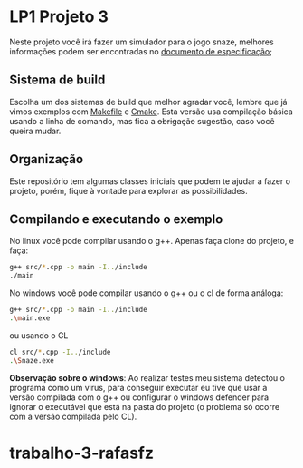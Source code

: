 # LP1 Projeto 3

Neste projeto você irá fazer um simulador para o jogo snaze, melhores informações podem ser encontradas no [documento de especificação](https://www.overleaf.com/read/prcdstrjrdjr);

## Sistema de build

Escolha um dos sistemas de build que melhor agradar você, lembre que já vimos exemplos com [Makefile](https://www.gnu.org/software/make/manual/make.html) 
e [Cmake](https://cmake.org/). Esta versão usa compilação básica usando a linha de comando, mas fica a ~~obrigação~~ sugestão, caso você queira mudar.

## Organização

Este repositório tem algumas classes iniciais que podem te ajudar a fazer o projeto, porém, fique à vontade para explorar as possibilidades.

## Compilando e executando o exemplo

No linux você pode compilar usando o g++. Apenas faça clone do projeto, e faça:

```bash
g++ src/*.cpp -o main -I../include
./main
```

No windows você pode compilar usando o g++ ou o cl de forma análoga:

```bash
g++ src/*.cpp -o main -I../include
.\main.exe
```
ou usando o CL

```bash
cl src/*.cpp -I../include
.\Snaze.exe
```

__Observação sobre o windows__: Ao realizar testes meu sistema detectou o programa como um virus, para conseguir executar eu tive que usar a versão compilada com o g++ ou configurar o windows defender para ignorar o executável que está na pasta do projeto (o problema só ocorre com a versão compilada pelo CL).
# trabalho-3-rafasfz
